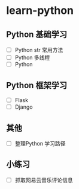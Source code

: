 # learn-python
## Python 基础学习
* [ ] Python str 常用方法
* [ ] Python 多线程
* [ ] Python 

## Python 框架学习
* [ ] Flask
* [ ] Django

## 其他
* [ ] 整理Python 学习路径

## 小练习
* [ ] 抓取网易云音乐评论信息
